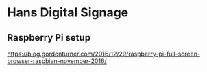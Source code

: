 # Hans Digital Signage


## Raspberry Pi setup
https://blog.gordonturner.com/2016/12/29/raspberry-pi-full-screen-browser-raspbian-november-2016/
